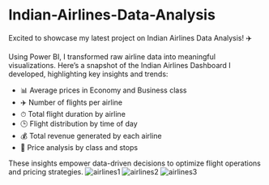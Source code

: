 # Indian-Airlines-Data-Analysis
Excited to showcase my latest project on Indian Airlines Data Analysis! ✈️

Using Power BI, I transformed raw airline data into meaningful visualizations. Here’s a snapshot of the Indian Airlines Dashboard I developed, highlighting key insights and trends:

- 📊 Average prices in Economy and Business class
- ✈️ Number of flights per airline
- ⏱ Total flight duration by airline
- 🕒 Flight distribution by time of day
- 💰 Total revenue generated by each airline
- 🛫 Price analysis by class and stops

These insights empower data-driven decisions to optimize flight operations and pricing strategies. 
![airlines1](https://github.com/user-attachments/assets/6c79e7bd-220d-426c-8b83-3da1c737d5c7)
![airlines2](https://github.com/user-attachments/assets/69a28493-4b8f-4f1b-b404-9e3674a1472c)
![airlines3](https://github.com/user-attachments/assets/b1d7bcb5-02de-4a49-bb9f-d6295d81fcec)

